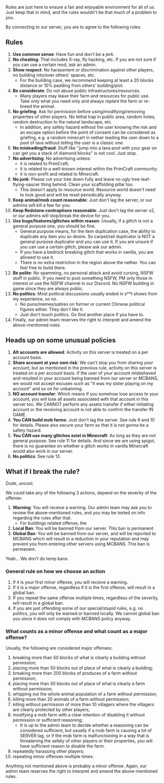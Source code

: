 Rules are just here to ensure a fair and enjoyable environment for all of us. Just keep that in mind, and the rules wouldn't be that much of a problem to you.

By connecting to our server, you are to agree to the following rules:

## Rules

1. **Use common sense**: Have fun and don't be a jerk.
2. **No cheating**: That includes X-ray, fly hacking, etc. If you are not sure if you can use a certain mod, ask an admin.
3. **Show respect**: No harassment or discrimination against other players, no building into/over others' spaces, etc.
    - For the building case, we recommend keeping at least a 20 blocks distance or 10% padding from others' building/plot.
4. **Be considerate**: Do not abuse public infrastructures/resources.
    - Many players may leave their farm and resources for public use. Take only what you need only and always replant the farm or re-breed the animal.
5. **No griefing**: Ask for permission before using/modifying/removing properties of other players. No lethal trap in public area, random holes, random destruction to the natural landscape, etc.
    - In addition, any safety hazard without the user knowing the risk and an escape option before the point of consent can be considered as griefing, e.g. a random minecart in nether leading the user down to a pool of lava without telling the user is a classic one.
6. **No misleading/fraud**: Stuff like "jump into a lava pool with your gear on can get you a stack of diamond blocks" is not cool. Just stop.
7. **No advertising**: No advertising unless:
    - it is related to PrimCraft;
    - it is related to a well-known interest within the PrimCraft community;
    - it is non-profit and related to Minecraft.
8. **No junk**: Please cut your tree down fully and leave no ugly tree-leaf-flying-saucer thing behind. Clean your scaffolding pillar too.
    - This doesn't apply to resource world. Resource world doesn't need to look good and will be reset periodically anyway.
9. **Keep animal/mob count reasonable**: Just don't lag the server, or our admins will kill a few for you.
10. **Keep Redstone contraptions reasonable**: Just don't lag the server x2, or our admins will stop/break the device for you.
11. **Use bugs/features/glitches within reason**: Usually, if a glitch is not a general purpose one, you should be fine.
    - General purpose means, for the item duplication case, the ability to duplicate any item you so desire. So carpet/rail duplicator is NOT a general purpose duplicator and you can use it. If you are unsure if you can use a certain glitch, please ask our admin.
    - If you have a bedrock breaking glitch that works in vanilla, you are allowed to use it.
    - There is no extra restriction in the region above the nether. You can feel free to build there.
12. **Be polite**: No spamming, no personal attack and avoid cursing, NSFW stuff in public. If you need to post something NSFW, PM only those in interest or use the NSFW channel in our Discord. No NSFW building in game since they are always public.
13. **No politics**: Most political discussions usually ended in s**t shows from my experience, so no.
    - No puns/memes/satires on former or current Chinese political figures either. They don't like it.
    - Just don't touch politics. Go find another place if you have to.
14. Finally, our admin team reserves the right to interpret and amend the above-mentioned rules.

## Heads up on some unusual policies

1. **Alt accounts are allowed**: Activity on this server is treated on a per account basis.
2. **Share account at your own risk**: We can't stop you from sharing your account, but as mentioned in the previous rule, activity on this server is treated on a per account basis. If the user of your account misbehaved and resulted in your account being banned from our server or MCBANS, we would not accept excuses such as "it was my sister playing on my account" and so on for unbanning.
3. **NO account transfer**: Which means if you somehow lose access to your account, you will lose all assets associated with that account in this server too. We CANNOT perform any assets transfer if either initiating account or the receiving account is not able to confirm the transfer IN GAME.
4. **You CAN build mob farms**: Just don't lag the server. See rule 9 and 10 for details. Please also secure your farm so that it is not gonna be a safety hazard.
5. **You CAN use many glitches exist in Minecraft**: As long as they are not general purpose. See rule 11 for details. And since we are using spigot, there is no guarantee on whether a glitch works in vanilla Minecraft would also work in our server.
6. **No politics**: See rule 13.

## What if I break the rule?
Dude, uncool.

We could take any of the following 3 actions, depend on the severity of the offense:
1. **Warning**: You will receive a warning. Our admin team may ask you to review the above-mentioned rules, and you may be tested on info regarding the rules after that.
    - For buildings related offense, the 
2. **Local Ban**: You will be banned from our server. This ban is permanent.
3. **Global Ban**: You will be banned from our server, and will be reported to MCBANS which will result in a reduction in your reputation and may prevent you from entering other servers using MCBANS. This ban is permanent.

Yeah... We don't do temp bans.

### General rule on how we choose an action
1. If it is your first minor offense, you will receive a warning.
2. If it is a major offense, regardless if it is the first offense, will result in a global ban.
3. If you repeat the same offense multiple times, regardless of the severity, will result in a global ban.
4. If you are just offending some of our special/stupid rules, e.g. no politics, you will only be warned or banned locally. We cannot global ban you since it does not comply with MCBANS policy anyway.

### What counts as a minor offense and what count as a major offense?
Usually, the following are considered major offenses:
1. breaking more than 50 blocks of what is clearly a building without permission;
2. placing more than 50 blocks out of place of what is clearly a building;
3. breaking more than 200 blocks of produces of a farm without permission;
4. placing more than 50 blocks out of place of what is clearly a farm without permission;
5. whipping out the whole animal population of a farm without permission;
6. killing more than 20 animals of a farm without permission;
7. killing without permission of more than 10 villagers where the villagers are clearly protected by other players;
8. modifying a mob farm with a clear intention of disabling it without permission or sufficient reasoning;
    - It is up to the admin team to decide whether a reasoning can be considered sufficient, but usually if a mob farm is causing a lot of SERVER lag, or if the mob farm is malfunctioning in a way that is threatening the safety of other players or their properties, you will have sufficient reason to disable the farm.
9. repeatedly harassing other players;
10. repeating minor offenses multiple times.

Anything not mentioned above is probably a minor offense. Again, our admin team reserves the right to interpret and amend the above-mentioned rules.